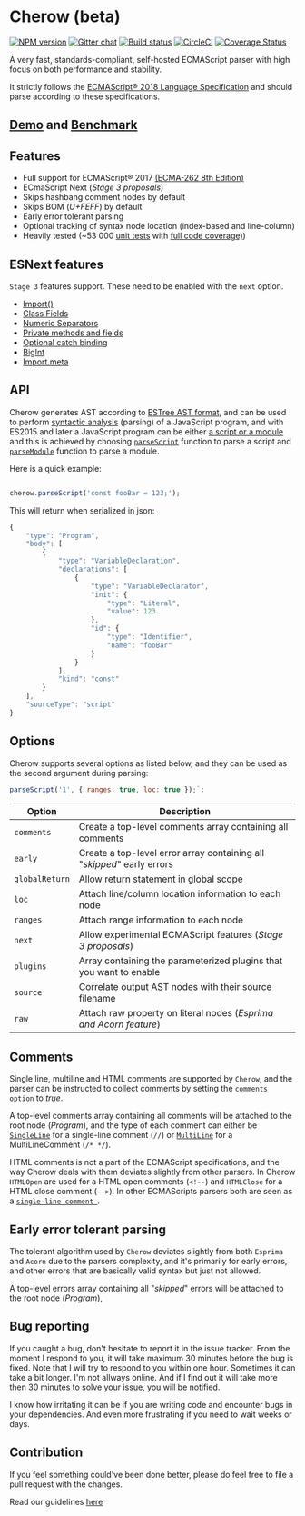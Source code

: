 # Cherow (beta)

[![NPM version](https://img.shields.io/npm/v/cherow.svg)](https://www.npmjs.com/package/cherow)
[![Gitter chat](https://badges.gitter.im/gitterHQ/gitter.png)](https://gitter.im/cherow/cherow)
[![Build status](https://ci.appveyor.com/api/projects/status/pkydnkv0deckns5l/branch/master?svg=true)](https://ci.appveyor.com/project/Kflash/cherow/branch/master)
[![CircleCI](https://circleci.com/gh/cherow/cherow.svg?style=svg)](https://circleci.com/gh/cherow/cherow)
[![Coverage Status](https://coveralls.io/repos/github/cherow/cherow/badge.svg?branch=master)](https://coveralls.io/github/cherow/cherow?branch=master)

A very fast, standards-compliant, self-hosted ECMAScript parser with high focus on both performance and stability.

It strictly follows the [ECMAScript® 2018 Language Specification](https://tc39.github.io/ecma262/) and should parse according to these specifications.

## [Demo](https://cherow.github.io/cherow/) and [Benchmark](https://cherow.github.io/cherow/performance/)

## Features

* Full support for ECMAScript® 2017 [(ECMA-262 8th Edition)](http://www.ecma-international.org/publications/standards/Ecma-262.htm)
* ECmaScript Next (*Stage 3 proposals*)
* Skips hashbang comment nodes by default
* Skips BOM (*U+FEFF*) by default
* Early error tolerant parsing
* Optional tracking of syntax node location (index-based and line-column)
* Heavily tested (~53 000 [unit tests](https://github.com/cherow/cherow/tree/master/test) with [full code coverage)](https://coveralls.io/github/cherow/cherow))

## ESNext features

`Stage 3` features support. These need to be enabled with the `next` option. 

* [Import()](https://github.com/tc39/proposal-dynamic-import)
* [Class Fields](https://github.com/tc39/proposal-class-fields)
* [Numeric Separators](https://github.com/tc39/proposal-numeric-separator)
* [Private methods and fields](https://github.com/tc39/proposal-private-methods)
* [Optional catch binding](https://github.com/tc39/proposal-optional-catch-binding)
* [BigInt](https://github.com/tc39/proposal-bigint)
* [Import.meta](https://github.com/tc39/proposal-import-meta)

## API
Cherow generates AST according to [ESTree AST format](https://github.com/estree/estree), and can be used to perform [syntactic analysis](https://en.wikipedia.org/wiki/Parsing) (parsing) of a JavaScript program, and with ES2015 and later a JavaScript program can be either [a script or a module](http://www.ecma-international.org/ecma-262/8.0/index.html#sec-ecmascript-language-scripts-and-modules) and this is achieved by choosing [`parseScript`](http://www.ecma-international.org/ecma-262/8.0/#sec-parse-script) function to parse a script and [`parseModule`](http://www.ecma-international.org/ecma-262/8.0/#sec-parsemodule) function to parse a module.

Here is a quick example:

```js

cherow.parseScript('const fooBar = 123;');

```

This will return when serialized in json:

```js
{
    "type": "Program",
    "body": [
        {
            "type": "VariableDeclaration",
            "declarations": [
                {
                    "type": "VariableDeclarator",
                    "init": {
                        "type": "Literal",
                        "value": 123
                    },
                    "id": {
                        "type": "Identifier",
                        "name": "fooBar"
                    }
                }
            ],
            "kind": "const"
        }
    ],
    "sourceType": "script"
}
```

## Options

Cherow supports several options as listed below, and they can be used as the second argument during parsing: 

```js
parseScript('1', { ranges: true, loc: true });`:
```


| Option        | Description |
| ----------- | ------------------------------------------------------------ |
| `comments`        | Create a top-level comments array containing all comments |
| `early`           | Create a top-level error array containing all "*skipped*" early errors |
| `globalReturn`    | Allow return statement in global scope     |
| `loc      `       | Attach line/column location information to each node |
| `ranges`          | Attach range information to each node |
| `next`            | Allow experimental ECMAScript features (*Stage 3 proposals*) |
| `plugins`         | Array containing the parameterized plugins that you want to enable   |
| `source`          | Correlate output AST nodes with their source filename  |
| `raw`             | Attach raw property on literal nodes (*Esprima and Acorn feature*)     |

## Comments

Single line, multiline and HTML comments are supported by `Cherow`, and the parser can be instructed to collect comments by setting the `comments option` to *true*.

A top-level comments array containing all comments will be attached to the root node (*Program*), and the type of each comment can 
either be [`SingleLine`](https://tc39.github.io/ecma262/#prod-SingleLineComment) for a single-line comment (`//`) or [`MultiLine`](https://tc39.github.io/ecma262/#prod-MultiLineComment) for a MultiLineComment (`/* */`).

HTML comments is not a part of the ECMAScript specifications, and the way Cherow deals with them deviates slightly from other
parsers. In Cherow `HTMLOpen` are used for a HTML open comments (`<!--`) and `HTMLClose` for a HTML close comment (`-->`).
In other  ECMAScripts parsers both are seen as a [`single-line comment `](https://tc39.github.io/ecma262/#prod-SingleLineComment).

## Early error tolerant parsing

The tolerant algorithm used by `Cherow` deviates slightly from both `Esprima` and `Acorn` due to the 
parsers complexity, and it's primarily for early errors, and other errors that are basically valid syntax but just not allowed. 

A top-level errors array containing all "*skipped*" errors will be attached to the root node (*Program*),

## Bug reporting

If you caught a bug, don't hesitate to report it in the issue tracker. From the moment I respond to you, it will take maximum 30 minutes before the bug is fixed. 
Note that I will try to respond to you within one hour. Sometimes it can take a bit longer. I'm not allways online. And if I find out it 
will take more then 30 minutes to solve your issue, you will be notified. 

I know how irritating it can be if you are writing code and encounter bugs in your dependencies. And even more frustrating if you need to wait weeks or days.

## Contribution

If you feel something could've been done better, please do feel free to file a pull request with the changes.

Read our guidelines [here](CONTRIBUTING.md)
